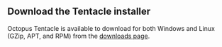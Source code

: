 ## Download the Tentacle installer

Octopus Tentacle is available to download for both Windows and Linux (GZip, APT, and RPM) from the [downloads page](https://yamldoc.liuyan.wang/downloads).
